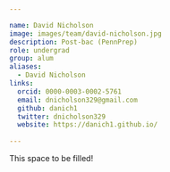 ```yaml
---

name: David Nicholson
image: images/team/david-nicholson.jpg
description: Post-bac (PennPrep)
role: undergrad
group: alum
aliases:
  - David Nicholson
links:
  orcid: 0000-0003-0002-5761
  email: dnicholson329@gmail.com
  github: danich1
  twitter: dnicholson329
  website: https://danich1.github.io/
 
---
```


This space to be filled!
